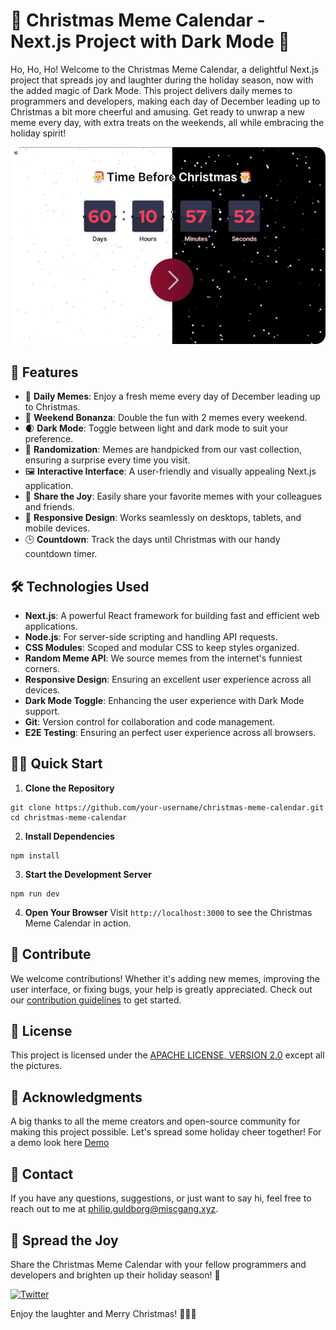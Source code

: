 # 🌟 Christmas Meme Calendar - Next.js Project with Dark Mode 🎄

Ho, Ho, Ho! Welcome to the Christmas Meme Calendar, a delightful Next.js project that spreads joy and laughter during the holiday season, now with the added magic of Dark Mode. This project delivers daily memes to programmers and developers, making each day of December leading up to Christmas a bit more cheerful and amusing. Get ready to unwrap a new meme every day, with extra treats on the weekends, all while embracing the holiday spirit!

![Christmas Meme Calendar](./.github/assets/Frame_60.png)

## 🚀 Features

- 📅 **Daily Memes**: Enjoy a fresh meme every day of December leading up to Christmas.
- 🌟 **Weekend Bonanza**: Double the fun with 2 memes every weekend.
- 🌒 **Dark Mode**: Toggle between light and dark mode to suit your preference.
- 🎉 **Randomization**: Memes are handpicked from our vast collection, ensuring a surprise every time you visit.
- 🖼️ **Interactive Interface**: A user-friendly and visually appealing Next.js application.
- 🎁 **Share the Joy**: Easily share your favorite memes with your colleagues and friends.
- 📱 **Responsive Design**: Works seamlessly on desktops, tablets, and mobile devices.
- 🕒 **Countdown**: Track the days until Christmas with our handy countdown timer.

## 🛠️ Technologies Used

- **Next.js**: A powerful React framework for building fast and efficient web applications.
- **Node.js**: For server-side scripting and handling API requests.
- **CSS Modules**: Scoped and modular CSS to keep styles organized.
- **Random Meme API**: We source memes from the internet's funniest corners.
- **Responsive Design**: Ensuring an excellent user experience across all devices.
- **Dark Mode Toggle**: Enhancing the user experience with Dark Mode support.
- **Git**: Version control for collaboration and code management.
- **E2E Testing**: Ensuring an perfect user experience across all browsers.

## 🏃‍♂️ Quick Start

1. **Clone the Repository**

```shell
git clone https://github.com/your-username/christmas-meme-calendar.git
cd christmas-meme-calendar
```

2. **Install Dependencies**

```shell
npm install
```

3. **Start the Development Server**

```shell
npm run dev
```

4. **Open Your Browser**
   Visit `http://localhost:3000` to see the Christmas Meme Calendar in action.

## 🎁 Contribute

We welcome contributions! Whether it's adding new memes, improving the user interface, or fixing bugs, your help is greatly appreciated. Check out our [contribution guidelines](CONTRIBUTING.md) to get started.

## 📃 License

This project is licensed under the [APACHE LICENSE, VERSION 2.0](LICENSE) except all the pictures.

## 🙏 Acknowledgments

A big thanks to all the meme creators and open-source community for making this project possible. Let's spread some holiday cheer together! For a demo look here [Demo](https://christmas-meme-calendar.vercel.app/)

## 📮 Contact

If you have any questions, suggestions, or just want to say hi, feel free to reach out to me at [philip.guldborg@miscgang.xyz](mailto:philip.guldborg@miscgang.xyz).

## 🌟 Spread the Joy

Share the Christmas Meme Calendar with your fellow programmers and developers and brighten up their holiday season! 🎉

[![Twitter](https://img.shields.io/twitter/url?url=https%3A%2F%2Fgithub.com%2Fphiko-misc%2Fchristmas-meme-calendar)](https://twitter.com/intent/tweet?text=Check%20out%20the%20Christmas%20Meme%20Calendar%20%F0%9F%8E%84%20-%20A%20Next.js%20project%20that%20delivers%20daily%20memes%20for%20programmers%20and%20developers%20during%20the%20holiday%20season!%20%F0%9F%8E%85%20https%3A%2F%2Fgithub.com%2Fphiko-misc%2Fchristmas-meme-calendar)

Enjoy the laughter and Merry Christmas! 🎄🎁🌙
